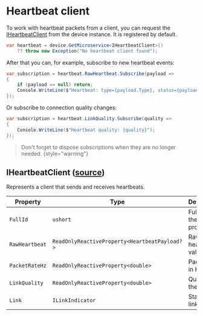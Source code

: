 # Heartbeat client

To work with heartbeat packets from a client, you can request the [IHeartbeatClient](#iheartbeatclient-source) from the device instance. 
It is registered by default.

```c#
var heartbeat = device.GetMicroservice<IHeartbeatClient>() 
    ?? throw new Exception("No heartbeat client found");
```

After that you can, for example, subscribe to new heartbeat events:

```c#
var subscription = heartbeat.RawHeartbeat.Subscribe(payload =>
{
    if (payload == null) return;
    Console.WriteLine($"Heartbeat: type={payload.Type}, status={payload.SystemStatus}");
});
```

Or subscribe to connection quality changes:

```c#
var subscription = heartbeat.LinkQuality.Subscribe(quality => 
{
    Console.WriteLine($"Heartbeat quality: {quality}");
});
```

>Don't forget to dispose subscriptions when they are no longer needed.
{style="warning"}

## IHeartbeatClient ([source](https://github.com/asv-soft/asv-mavlink/blob/2ae4bb9c1dbca2c916379c9bfac36e1f8fe94789/src/Asv.Mavlink/Microservices/Heartbeat/Client/IHeartbeatClient.cs#L11C1-L11C67))

Represents a client that sends and receives heartbeats.

| Property       | Type                                          | Description              |
|----------------|-----------------------------------------------|--------------------------|
| `FullId`       | `ushort`                                      | Full ID of the property. |
| `RawHeartbeat` | `ReadOnlyReactiveProperty<HeartbeatPayload?>` | Raw heartbeat value.     |
| `PacketRateHz` | `ReadOnlyReactiveProperty<double>`            | Packet rate in Hz.       |
| `LinkQuality`  | `ReadOnlyReactiveProperty<double>`            | Quality of the link.     |
| `Link`         | `ILinkIndicator`                              | State of the link.       |
